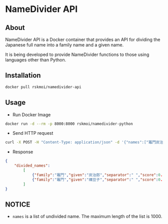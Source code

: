 # NameDivider API

## About

NameDivider API is a Docker container that provides an API for dividing the Japanese full name into a family name and a given name.

It is being developed to provide NameDivider functions to those using languages other than Python.

## Installation

```bash
docker pull rskmoi/namedivider-api
```

## Usage

- Run Docker Image

```bash
docker run -d --rm -p 8000:8000 rskmoi/namedivider-python
```

- Send HTTP request

```bash
curl -X POST -H "Content-Type: application/json" -d '{"names":["竈門炭治郎", "竈門禰豆子"]}' localhost:8000/divide
```

- Response

```json
{
    "divided_names":
        [
            {"family":"竈門","given":"炭治郎","separator":" ","score":0.3004587452426102,"algorithm":"kanji_feature"},
            {"family":"竈門","given":"禰豆子","separator":" ","score":0.30480429696983175,"algorithm":"kanji_feature"}
        ]
}
```

## NOTICE

- `names` is a list of undivided name. The maximum length of the list is 1000.
